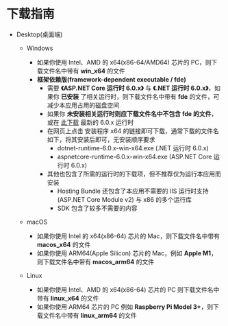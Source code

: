# 下载指南
- Desktop(桌面端)
	- Windows
		- 如果你使用 Intel、AMD 的 x64(x86-64/AMD64) 芯片的 PC，则下载文件名中带有 **win_x64** 的文件
		- **框架依赖版(framework-dependent executable / fde)**
			- 需要 **《ASP.NET Core 运行时 6.0.x》** 与 **《.NET 运行时 6.0.x》**，如果你 **已安装** 了相关运行时，则下载文件名中带有 **fde** 的文件，可减少本应用占用的磁盘空间
			- 如果你 **未安装相关运行时则应下载文件名中不包含 fde 的文件**，或在 [此下载](https://dotnet.microsoft.com/zh-cn/download/dotnet/6.0) 最新的 6.0.x 运行时
			- 在网页上点击 安装程序 x64 的链接即可下载，通常下载的文件名如下，将其安装后即可，无安装顺序要求
				- dotnet-runtime-6.0.x-win-x64.exe (.NET 运行时 6.0.x)
				- aspnetcore-runtime-6.0.x-win-x64.exe (ASP.NET Core 运行时 6.0.x)
			- 其他也包含了所需的运行时的下载项，但不推荐仅为运行本应用而安装
				- Hosting Bundle 还包含了本应用不需要的 IIS 运行时支持 (ASP.NET Core Module v2) 与 x86 的多个运行库
				- SDK 包含了较多不需要的内容
			

	- macOS
		- 如果你使用 Intel 的 x64(x86-64) 芯片的 Mac，则下载文件名中带有 **macos_x64** 的文件
		- 如果你使用 ARM64(Apple Silicon) 芯片的 Mac，例如 **Apple M1**，则下载文件名中带有 **macos_arm64** 的文件
	- Linux
		- 如果你使用 Intel、AMD 的 x64(x86-64) 芯片的 PC 则下载文件名中带有 **linux_x64** 的文件
		- 如果你使用 ARM64 芯片的 PC 例如 **Raspberry Pi Model 3+**，则下载文件名中带有 **linux_arm64** 的文件

<!--		
- Mobile(移动端)
	- Android
		- 如果你使用 ARM64 芯片的设备（较为**普遍**）则下载文件名中带有 **android_arm64_v8a** 的文件
		- 如果你使用 ARM32 芯片的设备（较为**稀有**）通常为 **14** 年下半年之前生产的设备，则下载文件名中带有 **android_armeabi_v7a** 的文件
		- 如果你使用 Intel、AMD 的 x64 芯片的设备（较为**稀有**）则下载文件名中带有 **android_x64** 的文件
-->

<!--
- 如果你使用 ARM64 芯片的 PC（极为**稀有**），例如 **Surface Pro X**，则下载文件名中带有 **win_x64** 的文件可通过 Win11 x86 模拟运行
- **[暂未支持]** ~~如果你使用 ARM64 芯片的 PC（极为**稀有**），例如 **Surface Pro X**，则下载文件名中带有 **win_arm64** 的文件~~
- **[暂未支持]** ~~如果你使用 ARM64 芯片的 Mac（较为**稀有**），例如 **M1**，则下载文件名中带有 **macos_arm64** 的文件~~
			- [在 Linux 上安装 .NET](https://docs.microsoft.com/en-us/dotnet/core/install/linux)
				- 推荐 [通过 Snap 安装 .NET Runtime](https://docs.microsoft.com/zh-cn/dotnet/core/install/linux-snap)
				- ```sudo snap install dotnet-runtime-60 --classic```
-->
